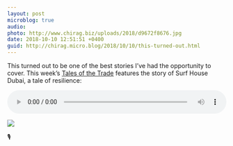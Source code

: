 ```yaml
---
layout: post
microblog: true
audio: 
photo: http://www.chirag.biz/uploads/2018/d9672f8676.jpg
date: 2018-10-10 12:51:51 +0400
guid: http://chirag.micro.blog/2018/10/10/this-turned-out.html
---
```

This turned out to be one of the best stories I’ve had the opportunity to cover. This week’s [Tales of the Trade](https://talesofthe.trade/subscribe) features the story of Surf House Dubai, a tale of resilience:  

<audio style="width:100%" controls><source src="https://tracking.podiant.co/d/spoke/coffeeandicedtea/episodes/36a9d3cad8ce20/primary/1539934165.mp3?referrer%5Bdomain%5D=chirag.biz" type="audio/mpeg">
</audio>

<img src="http://www.chirag.biz/uploads/2018/d9672f8676.jpg"  />
   
🎙

